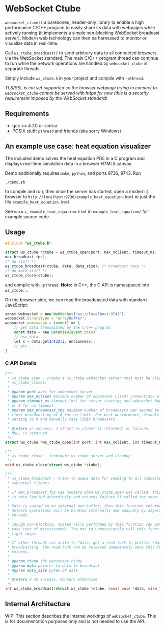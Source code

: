 # WebSocket Ctube
`websocket_ctube` is a barebones, header-only library to enable a high
performance C/C++ program to easily share its data with webpages while actively
running (it implements a simple non-blocking WebSocket broadcast server). Modern
web technology can then be harnessed to monitor or visualize data in real-time.

Call `ws_ctube_broadcast()` to send arbitrary data to all connected browsers via
the WebSocket standard.  The main C/C++ program thread can continue to run while
the network operations are handled by `websocket_ctube` in separate threads.

Simply include `ws_ctube.h` in your project and compile with `-pthread`.

*TLS/SSL is not yet supported so the browser webpage trying to connect to
`websocket_ctube` cannot be served with https for now (this is a security
requirement imposed by the WebSocket standard)*

## Requirements
* gcc >= 4.7.0 or similar
* POSIX stuff: `pthread` and friends (aka sorry Windows)

## An example use case: heat equation visualizer
The included demo solves the heat equation PDE in a C program and displays
real-time simulation data in a browser HTML5 canvas.

Demo additionally requires `make`, `python`, and ports 9736, 9743. Run
```shell
./demo.sh
```
to compile and run, then once the server has started, open a modern :) browser
to `http://localhost:9736/example_heat_equation.html` or just the file `example_heat_equation.html`

See `main.c`, `example_heat_equation.html` in `example_heat_equation/` for example
source code.

## Usage
```C
#include "ws_ctube.h"

struct ws_ctube *ctube = ws_ctube_open(port, max_nclient, timeout_ms,
max_broadcast_fps);
/* do stuff */
ws_ctube_broadcast(ctube, data, data_size); /* broadcast once */
/* do more stuff */
ws_ctube_close(ctube);
```
and compile with `-pthread`. **Note:** in C++, the C API is namespaced into `ws_ctube::`.

On the browser side, we can read the broadcasted data with standard JavaScript:
```js
const websocket = new WebSocket("ws://localhost:9743");
websocket.binaryType = "arraybuffer";
websocket.onmessage = (event) => {
	// get data transmitted by the C/C++ program
	const data = new DataView(event.data)
	// use data...
	let x = data.getInt32(i, endianness);
	// etc...
}
```

### C API Details
```C
/**
 * ws_ctube_open - create a ws_ctube websocket server that must be closed with
 * ws_ctube_close()
 *
 * @param port port for websocket server
 * @param max_nclient maximum number of websocket client connections allowed
 * @param timeout_ms timeout (ms) for server starting and websocket handshake
 * or 0 for no timeout
 * @param max_broadcast_fps maximum number of broadcasts per second to rate
 * limit broadcasting or 0 for no limit. For best performance, disable by
 * setting to 0 and manually rate limit broadcasts.
 *
 * @return on success, a struct ws_ctube* is returned; on failure,
 * NULL is returned
 */
struct ws_ctube *ws_ctube_open(int port, int max_nclient, int timeout_ms, double max_broadcast_fps);

/**
 * ws_ctube_close - terminate ws_ctube server and cleanup
 */
void ws_ctube_close(struct ws_ctube *ctube);

/**
 * ws_ctube_broadcast - tries to queue data for sending to all connected
 * websocket clients.
 *
 * If max_broadcast_fps was nonzero when ws_ctube_open was called, this function
 * is rate-limited accordingly and returns failure if called too soon.
 *
 * Data is copied to an internal out-buffer, then this function returns. Actual
 * network operations will be handled internally and opaquely by separate
 * threads.
 *
 * Though non-blocking, system calls performed by this function can potentially
 * take tens of microseconds. Try not to unnecessarily call this function in
 * tight loops.
 *
 * If other threads can write to *data, get a read-lock to protect *data before
 * broadcasting. The read-lock can be released immediately once this function
 * returns.
 *
 * @param ctube the websocket ctube
 * @param data pointer to data to broadcast
 * @param data_size bytes of data
 *
 * @return 0 on success, nonzero otherwise
 */
int ws_ctube_broadcast(struct ws_ctube *ctube, const void *data, size_t data_size);
```

## Internal Architecture
WIP: This section describes the internal workings of `websocket_ctube`. This is for
documentation purposes only and is not needed to use the API.
